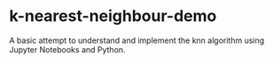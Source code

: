 # k-nearest-neighbour-demo
A basic attempt to understand and implement the knn algorithm using Jupyter Notebooks and Python.
